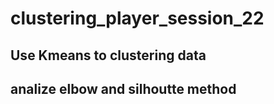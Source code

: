 # clustering_player_session_22
## Use Kmeans to clustering data
## analize elbow and silhoutte method
